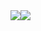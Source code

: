 <div style="display: flex; flex-direction: row;">
	<img class="img" src="https://github-readme-stats.vercel.app/api?username=mmonk33&show_icons=true&theme=nord"/>
	<img class="img" src="https://github-readme-stats.vercel.app/api/top-langs/?username=mmonk33&theme=nord&layout=compact"/>
</div>